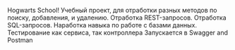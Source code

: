 Hogwarts School!
Учебный проект, для отработки разных методов по поиску, добавления, и удалению.
Отработка REST-запросов.
Отработка SQL-запросов.
Наработка навыка по работе с базами данных.
Тестирование как сервиса, так контроллера
Запускается в Swagger and Postman
